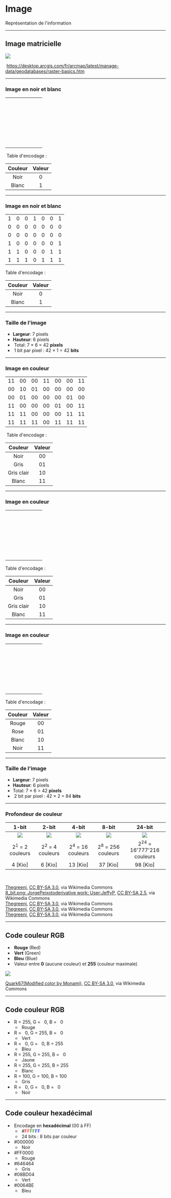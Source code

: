 # Image

Représentation de l'information

---

## Image matricielle

![](https://desktop.arcgis.com/fr/arcmap/latest/manage-data/geodatabases/GUID-CC2D28F9-B2CF-47AF-80BE-3CA13E04E596-web.gif) <!-- .element: class="full" -->

&shy;<!-- .element: class="reference" --> https://desktop.arcgis.com/fr/arcmap/latest/manage-data/geodatabases/raster-basics.htm

---

### Image en noir et blanc

|                                                          |                                                   |                                                   |                                                   |                                                   |                                                   |                                                   |
| :------------------------------------------------------: | :-----------------------------------------------: | :-----------------------------------------------: | :-----------------------------------------------: | :-----------------------------------------------: | :-----------------------------------------------: | :-----------------------------------------------: |
| &nbsp; <!-- .element: style="background-color:white" --> | <!-- .element: style="background-color:black" --> | <!-- .element: style="background-color:black" --> | <!-- .element: style="background-color:white" --> | <!-- .element: style="background-color:black" --> | <!-- .element: style="background-color:black" --> | <!-- .element: style="background-color:white" --> |
| &nbsp; <!-- .element: style="background-color:black" --> | <!-- .element: style="background-color:black" --> | <!-- .element: style="background-color:black" --> | <!-- .element: style="background-color:black" --> | <!-- .element: style="background-color:black" --> | <!-- .element: style="background-color:black" --> | <!-- .element: style="background-color:black" --> |
| &nbsp; <!-- .element: style="background-color:black" --> | <!-- .element: style="background-color:black" --> | <!-- .element: style="background-color:black" --> | <!-- .element: style="background-color:black" --> | <!-- .element: style="background-color:black" --> | <!-- .element: style="background-color:black" --> | <!-- .element: style="background-color:black" --> |
| &nbsp; <!-- .element: style="background-color:white" --> | <!-- .element: style="background-color:black" --> | <!-- .element: style="background-color:black" --> | <!-- .element: style="background-color:black" --> | <!-- .element: style="background-color:black" --> | <!-- .element: style="background-color:black" --> | <!-- .element: style="background-color:white" --> |
| &nbsp; <!-- .element: style="background-color:white" --> | <!-- .element: style="background-color:white" --> | <!-- .element: style="background-color:black" --> | <!-- .element: style="background-color:black" --> | <!-- .element: style="background-color:black" --> | <!-- .element: style="background-color:white" --> | <!-- .element: style="background-color:white" --> |
| &nbsp; <!-- .element: style="background-color:white" --> | <!-- .element: style="background-color:white" --> | <!-- .element: style="background-color:white" --> | <!-- .element: style="background-color:black" --> | <!-- .element: style="background-color:white" --> | <!-- .element: style="background-color:white" --> | <!-- .element: style="background-color:white" --> |

<!-- .element: style="width:450px" -->

&shy;<!-- .element: class="fragment" data-fragment-index="1" --> Table d'encodage :

| Couleur | Valeur |
| :-----: | :----: |
|  Noir   |   0    |
|  Blanc  |   1    |

<!-- .element: class="fragment" data-fragment-index="1" -->

---

### Image en noir et blanc

|     |     |     |     |     |     |     |
| :-: | :-: | :-: | :-: | :-: | :-: | :-: |
|  1  |  0  |  0  |  1  |  0  |  0  |  1  |
|  0  |  0  |  0  |  0  |  0  |  0  |  0  |
|  0  |  0  |  0  |  0  |  0  |  0  |  0  |
|  1  |  0  |  0  |  0  |  0  |  0  |  1  |
|  1  |  1  |  0  |  0  |  0  |  1  |  1  |
|  1  |  1  |  1  |  0  |  1  |  1  |  1  |

<!-- .element: style="width:450px" -->

Table d'encodage :

| Couleur | Valeur |
| :-----: | :----: |
|  Noir   |   0    |
|  Blanc  |   1    |

---

### Taille de l'image

- **Largeur**: 7 pixels
- **Hauteur**: 6 pixels
- &shy;<!-- .element: class="fragment" --> Total: 7 &times; 6 = 42 **pixels**
- &shy;<!-- .element: class="fragment" --> 1 bit par pixel : 42 &times; 1 = 42 **bits**

---

### Image en couleur

|     |     |     |     |     |     |     |
| :-: | :-: | :-: | :-: | :-: | :-: | :-: |
| 11  | 00  | 00  | 11  | 00  | 00  | 11  |
| 00  | 10  | 01  | 00  | 00  | 00  | 00  |
| 00  | 01  | 00  | 00  | 00  | 01  | 00  |
| 11  | 00  | 00  | 00  | 01  | 00  | 11  |
| 11  | 11  | 00  | 00  | 00  | 11  | 11  |
| 11  | 11  | 11  | 00  | 11  | 11  | 11  |

<!-- .element: style="width:450px" -->

&shy;<!-- .element: class="fragment" data-fragment-index="1" --> Table d'encodage :

|  Couleur   | Valeur |
| :--------: | :----: |
|    Noir    |   00   |
|    Gris    |   01   |
| Gris clair |   10   |
|   Blanc    |   11   |

<!-- .element: class="fragment" data-fragment-index="1" -->

---

### Image en couleur

|                                                          |                                                       |                                                   |                                                   |                                                   |                                                   |                                                   |
| :------------------------------------------------------: | :---------------------------------------------------: | :-----------------------------------------------: | :-----------------------------------------------: | :-----------------------------------------------: | :-----------------------------------------------: | :-----------------------------------------------: |
| &nbsp; <!-- .element: style="background-color:white" --> |   <!-- .element: style="background-color:black" -->   | <!-- .element: style="background-color:black" --> | <!-- .element: style="background-color:white" --> | <!-- .element: style="background-color:black" --> | <!-- .element: style="background-color:black" --> | <!-- .element: style="background-color:white" --> |
| &nbsp; <!-- .element: style="background-color:black" --> | <!-- .element: style="background-color:lightgrey" --> | <!-- .element: style="background-color:grey" -->  | <!-- .element: style="background-color:black" --> | <!-- .element: style="background-color:black" --> | <!-- .element: style="background-color:black" --> | <!-- .element: style="background-color:black" --> |
| &nbsp; <!-- .element: style="background-color:black" --> |   <!-- .element: style="background-color:grey" -->    | <!-- .element: style="background-color:black" --> | <!-- .element: style="background-color:black" --> | <!-- .element: style="background-color:black" --> | <!-- .element: style="background-color:grey" -->  | <!-- .element: style="background-color:black" --> |
| &nbsp; <!-- .element: style="background-color:white" --> |   <!-- .element: style="background-color:black" -->   | <!-- .element: style="background-color:black" --> | <!-- .element: style="background-color:black" --> | <!-- .element: style="background-color:grey" -->  | <!-- .element: style="background-color:black" --> | <!-- .element: style="background-color:white" --> |
| &nbsp; <!-- .element: style="background-color:white" --> |   <!-- .element: style="background-color:white" -->   | <!-- .element: style="background-color:black" --> | <!-- .element: style="background-color:black" --> | <!-- .element: style="background-color:black" --> | <!-- .element: style="background-color:white" --> | <!-- .element: style="background-color:white" --> |
| &nbsp; <!-- .element: style="background-color:white" --> |   <!-- .element: style="background-color:white" -->   | <!-- .element: style="background-color:white" --> | <!-- .element: style="background-color:black" --> | <!-- .element: style="background-color:white" --> | <!-- .element: style="background-color:white" --> | <!-- .element: style="background-color:white" --> |

<!-- .element: style="width:450px" -->

Table d'encodage :

|  Couleur   | Valeur |
| :--------: | :----: |
|    Noir    |   00   |
|    Gris    |   01   |
| Gris clair |   10   |
|   Blanc    |   11   |

---

### Image en couleur

|                                                          |                                                   |                                                   |                                                   |                                                   |                                                   |                                                   |
| :------------------------------------------------------: | :-----------------------------------------------: | :-----------------------------------------------: | :-----------------------------------------------: | :-----------------------------------------------: | :-----------------------------------------------: | :-----------------------------------------------: |
| &nbsp; <!-- .element: style="background-color:black" --> |  <!-- .element: style="background-color:red" -->  |  <!-- .element: style="background-color:red" -->  | <!-- .element: style="background-color:black" --> |  <!-- .element: style="background-color:red" -->  |  <!-- .element: style="background-color:red" -->  | <!-- .element: style="background-color:black" --> |
|  &nbsp; <!-- .element: style="background-color:red" -->  | <!-- .element: style="background-color:white" --> | <!-- .element: style="background-color:pink" -->  |  <!-- .element: style="background-color:red" -->  |  <!-- .element: style="background-color:red" -->  |  <!-- .element: style="background-color:red" -->  |  <!-- .element: style="background-color:red" -->  |
|  &nbsp; <!-- .element: style="background-color:red" -->  | <!-- .element: style="background-color:pink" -->  |  <!-- .element: style="background-color:red" -->  |  <!-- .element: style="background-color:red" -->  |  <!-- .element: style="background-color:red" -->  | <!-- .element: style="background-color:pink" -->  |  <!-- .element: style="background-color:red" -->  |
| &nbsp; <!-- .element: style="background-color:black" --> |  <!-- .element: style="background-color:red" -->  |  <!-- .element: style="background-color:red" -->  |  <!-- .element: style="background-color:red" -->  | <!-- .element: style="background-color:pink" -->  |  <!-- .element: style="background-color:red" -->  | <!-- .element: style="background-color:black" --> |
| &nbsp; <!-- .element: style="background-color:black" --> | <!-- .element: style="background-color:black" --> |  <!-- .element: style="background-color:red" -->  |  <!-- .element: style="background-color:red" -->  |  <!-- .element: style="background-color:red" -->  | <!-- .element: style="background-color:black" --> | <!-- .element: style="background-color:black" --> |
| &nbsp; <!-- .element: style="background-color:black" --> | <!-- .element: style="background-color:black" --> | <!-- .element: style="background-color:black" --> |  <!-- .element: style="background-color:red" -->  | <!-- .element: style="background-color:black" --> | <!-- .element: style="background-color:black" --> | <!-- .element: style="background-color:black" --> |

<!-- .element: style="width:450px" -->

Table d'encodage :

| Couleur | Valeur |
| :-----: | :----: |
|  Rouge  |   00   |
|  Rose   |   01   |
|  Blanc  |   10   |
|  Noir   |   11   |

---

### Taille de l'image

- **Largeur**: 7 pixels
- **Hauteur**: 6 pixels
- Total: 7 &times; 6 = 42 **pixels**
- &shy;<!-- .element: class="fragment" --> 2 bit par pixel : 42 &times; 2 = 84 **bits**

---

### Profondeur de couleur

|                               1-bit                                |                               2-bit                                |                               4-bit                                |                               8-bit                                |                               24-bit                                |
| :----------------------------------------------------------------: | :----------------------------------------------------------------: | :----------------------------------------------------------------: | :----------------------------------------------------------------: | :-----------------------------------------------------------------: |
| ![](https://upload.wikimedia.org/wikipedia/commons/5/57/1_bit.png) | ![](https://upload.wikimedia.org/wikipedia/commons/5/56/2_bit.png) | ![](https://upload.wikimedia.org/wikipedia/commons/0/0d/4_bit.png) | ![](https://upload.wikimedia.org/wikipedia/commons/f/ff/8_bit.png) | ![](https://upload.wikimedia.org/wikipedia/commons/9/9f/24_bit.png) |
|                     2<sup>1</sup> = 2 couleurs                     |                     2<sup>2</sup> = 4 couleurs                     |                    2<sup>4</sup> = 16 couleurs                     |                    2<sup>8</sup> = 256 couleurs                    |                2<sup>24</sup> = 16'777'216 couleurs                 |
|                              4 [Kio]                               |                              6 [Kio]                               |                              13 [Kio]                              |                              37 [Kio]                              |                              98 [Kio]                               |

&nbsp;

<p class="reference">
  <a href="https://commons.wikimedia.org/wiki/File:1_bit.png">Thegreenj</a>, <a href="http://creativecommons.org/licenses/by-sa/3.0/">CC BY-SA 3.0</a>, via Wikimedia Commons
  </br>
  <a href="https://commons.wikimedia.org/wiki/File:2_bit.png">8_bit.png: JorgePeixotoderivative work: User:JeffyP</a>, <a href="https://creativecommons.org/licenses/by-sa/2.5">CC BY-SA 2.5</a>, via Wikimedia Commons
  </br>
  <a href="https://commons.wikimedia.org/wiki/File:4_bit.png">Thegreenj</a>, <a href="http://creativecommons.org/licenses/by-sa/3.0/">CC BY-SA 3.0</a>, via Wikimedia Commons
  </br>
  <a href="https://commons.wikimedia.org/wiki/File:8_bit.png">Thegreenj</a>, <a href="http://creativecommons.org/licenses/by-sa/3.0/">CC BY-SA 3.0</a>, via Wikimedia Commons
  </br>
  <a href="https://commons.wikimedia.org/wiki/File:24_bit.png">Thegreenj</a>, <a href="http://creativecommons.org/licenses/by-sa/3.0/">CC BY-SA 3.0</a>, via Wikimedia Commons
</p>

---

## Code couleur RGB

- &shy;<!-- .element: class="fragment" --> **Rouge** (Red)
- &shy;<!-- .element: class="fragment" --> **Vert** (Green)
- &shy;<!-- .element: class="fragment" --> **Bleu** (Blue)
- &shy;<!-- .element: class="fragment" --> Valeur entre **0** (aucune couleur) et **255** (couleur maximale)

![](https://upload.wikimedia.org/wikipedia/commons/0/05/AdditiveColorMixing.svg) <!-- .element: class="fragment" height="500px" -->

<p class="reference">
  <a href="https://commons.wikimedia.org/wiki/File:AdditiveColorMixing.svg">Quark67(Modified color by Monami)</a>, <a href="https://creativecommons.org/licenses/by-sa/3.0">CC BY-SA 3.0</a>, via Wikimedia Commons
</p>

---

## Code couleur RGB

- &shy;<!-- .element: class="fragment" --> R = 255, G = &nbsp;&nbsp;0, B = &nbsp;&nbsp;0
  - &shy;<!-- .element: class="fragment" style="background-color:#FF0000" --> Rouge
- &shy;<!-- .element: class="fragment" --> R = &nbsp;&nbsp;0, G = 255, B = &nbsp;&nbsp;0
  - &shy;<!-- .element: class="fragment" style="background-color:#00FF00" --> Vert
- &shy;<!-- .element: class="fragment" --> R = &nbsp;&nbsp;0, G = &nbsp;&nbsp;0, B = 255
  - &shy;<!-- .element: class="fragment" style="background-color:#0000FF" --> Bleu
- &shy;<!-- .element: class="fragment" --> R = 255, G = 255, B = &nbsp;&nbsp;0
  - &shy;<!-- .element: class="fragment" style="background-color:#FFFF00" --> Jaune
- &shy;<!-- .element: class="fragment" --> R = 255, G = 255, B = 255
  - &shy;<!-- .element: class="fragment" style="background-color:#FFFFFF" --> Blanc
- &shy;<!-- .element: class="fragment" --> R = 100, G = 100, B = 100
  - &shy;<!-- .element: class="fragment" style="background-color:#646464" --> Gris
- &shy;<!-- .element: class="fragment" --> R = &nbsp;&nbsp;0, G = &nbsp;&nbsp;0, B = &nbsp;&nbsp;0
  - &shy;<!-- .element: class="fragment" style="background-color:#000000" --> Noir

---

## Code couleur hexadécimal

- &shy;<!-- .element: class="fragment" --> Encodage en **hexadécimal** (00 à FF)
  - &shy;<!-- .element: class="fragment" --> #<span style="color:red">FF</span><span style="color:green">FF</span><span style="color:blue">FF</span>
  - &shy;<!-- .element: class="fragment" --> 24 bits : 8 bits par couleur
- &shy;<!-- .element: class="fragment" --> #000000
  - &shy;<!-- .element: class="fragment" style="background-color:#000000" --> Noir
- &shy;<!-- .element: class="fragment" --> #FF0000
  - &shy;<!-- .element: class="fragment" style="background-color:#FF0000" --> Rouge
- &shy;<!-- .element: class="fragment" --> #646464
  - &shy;<!-- .element: class="fragment" style="background-color:#646464" --> Gris
- &shy;<!-- .element: class="fragment" --> #08BD04
  - &shy;<!-- .element: class="fragment" style="background-color:#08BD04" --> Vert
- &shy;<!-- .element: class="fragment" --> #0064BE
  - &shy;<!-- .element: class="fragment" style="background-color:#0064BE" --> Bleu
